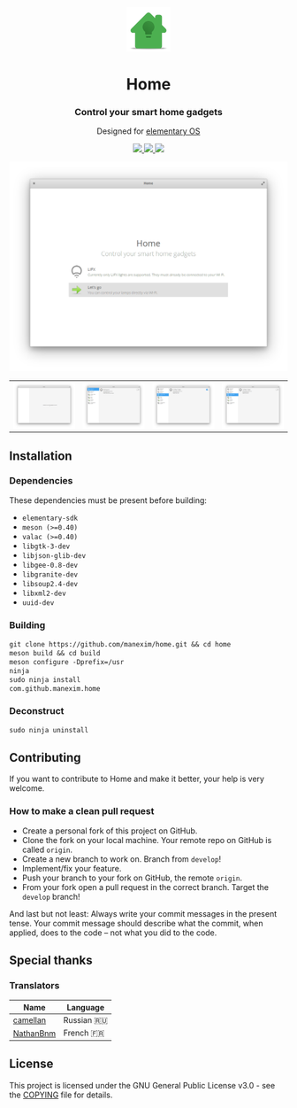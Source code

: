 <div align="center">
  <span align="center"> <img width="80" height="80" class="center" src="data/icons/128/com.github.manexim.home.svg" alt="Icon"></span>
  <h1 align="center">Home</h1>
  <h3 align="center">Control your smart home gadgets</h3>
  <p align="center">Designed for <a href="https://elementary.io">elementary OS</a></p>
</div>

<p align="center">
  <a href="https://travis-ci.org/manexim/home">
    <img src="https://img.shields.io/travis/manexim/home.svg">
  </a>
  <a href="https://github.com/manexim/home/releases/">
    <img src="https://img.shields.io/github/release/manexim/home.svg">
  </a>
  <a href="https://github.com/manexim/home/blob/master/COPYING">
    <img src="https://img.shields.io/github/license/manexim/home.svg">
  </a>
</p>

<p align="center">
  <img src="data/screenshots/000.png">
  <table>
    <tr>
      <td>
        <img src="data/screenshots/001.png">
      </td>
      <td>
        <img src="data/screenshots/002.png">
      </td>
      <td>
        <img src="data/screenshots/003.png">
      </td>
      <td>
        <img src="data/screenshots/004.png">
      </td>
    </tr>
  </table>
</p>

## Installation

### Dependencies
These dependencies must be present before building:
 - `elementary-sdk`
 - `meson (>=0.40)`
 - `valac (>=0.40)`
 - `libgtk-3-dev`
 - `libjson-glib-dev`
 - `libgee-0.8-dev`
 - `libgranite-dev`
 - `libsoup2.4-dev`
 - `libxml2-dev`
 - `uuid-dev`

### Building

```
git clone https://github.com/manexim/home.git && cd home
meson build && cd build
meson configure -Dprefix=/usr
ninja
sudo ninja install
com.github.manexim.home
```

### Deconstruct

```
sudo ninja uninstall
```

## Contributing

If you want to contribute to Home and make it better, your help is very welcome.

### How to make a clean pull request

- Create a personal fork of this project on GitHub.
- Clone the fork on your local machine. Your remote repo on GitHub is called `origin`.
- Create a new branch to work on. Branch from `develop`!
- Implement/fix your feature.
- Push your branch to your fork on GitHub, the remote `origin`.
- From your fork open a pull request in the correct branch. Target the `develop` branch!

And last but not least: Always write your commit messages in the present tense.
Your commit message should describe what the commit, when applied, does to the code – not what you did to the code.

## Special thanks

### Translators

| Name                                      | Language   |
| ----------------------------------------- | ---------- |
| [camellan](https://github.com/camellan)   | Russian 🇷🇺 |
| [NathanBnm](https://github.com/NathanBnm) | French 🇫🇷  |

## License

This project is licensed under the GNU General Public License v3.0 - see the [COPYING](COPYING) file for details.
